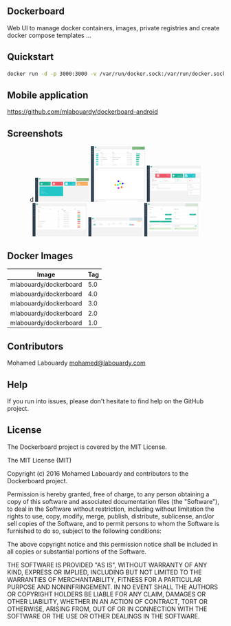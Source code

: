 ## Dockerboard

Web UI to manage docker containers, images, private registries and create docker compose templates  ...

## Quickstart

```sh
docker run -d -p 3000:3000 -v /var/run/docker.sock:/var/run/docker.sock --name dockerboard mlabouardy/dockerboard:5.0
```

## Mobile application

https://github.com/mlabouardy/dockerboard-android

## Screenshots

<p align="center">d
  <img src="screenshots/1.png" width="25%"/>
  <img src="screenshots/2.png" width="25%"/>
  <img src="screenshots/3.png" width="25%"/>
  <img src="screenshots/4.png" width="25%"/>
  <img src="screenshots/5.png" width="25%"/>
  <img src="screenshots/6.png" width="25%"/>
</p>

## Docker Images

Image | Tag
------------ | -------------
mlabouardy/dockerboard | 5.0
mlabouardy/dockerboard | 4.0
mlabouardy/dockerboard | 3.0
mlabouardy/dockerboard | 2.0
mlabouardy/dockerboard | 1.0

## Contributors

Mohamed Labouardy <mohamed@labouardy.com>

## Help

If you run into issues, please don't hesitate to find help on the GitHub project.

## License

The Dockerboard project is covered by the MIT License.

The MIT License (MIT)

Copyright (c) 2016 Mohamed Labouardy and contributors to the Dockerboard project.

Permission is hereby granted, free of charge, to any person obtaining a copy of this software and associated documentation files (the "Software"), to deal in the Software without restriction, including without limitation the rights to use, copy, modify, merge, publish, distribute, sublicense, and/or sell copies of the Software, and to permit persons to whom the Software is furnished to do so, subject to the following conditions:

The above copyright notice and this permission notice shall be included in all copies or substantial portions of the Software.

THE SOFTWARE IS PROVIDED "AS IS", WITHOUT WARRANTY OF ANY KIND, EXPRESS OR IMPLIED, INCLUDING BUT NOT LIMITED TO THE WARRANTIES OF MERCHANTABILITY, FITNESS FOR A PARTICULAR PURPOSE AND NONINFRINGEMENT. IN NO EVENT SHALL THE AUTHORS OR COPYRIGHT HOLDERS BE LIABLE FOR ANY CLAIM, DAMAGES OR OTHER LIABILITY, WHETHER IN AN ACTION OF CONTRACT, TORT OR OTHERWISE, ARISING FROM, OUT OF OR IN CONNECTION WITH THE SOFTWARE OR THE USE OR OTHER DEALINGS IN THE SOFTWARE.

